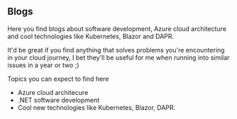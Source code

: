 ## Blogs

Here you find blogs about software development, Azure cloud architecture and cool technologies like Kubernetes, Blazor and DAPR.

It'd be great if you find anything that solves problems you're encountering in your cloud journey, I bet they'll be useful for me when running into similar issues in a year or two ;)

Topics you can expect to find here
- Azure cloud architecure
- .NET software development
- Cool new technologies like Kubernetes, Blazor, DAPR.